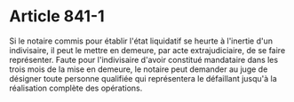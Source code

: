 # Article 841-1

Si le notaire commis pour établir l'état liquidatif se heurte à l'inertie d'un indivisaire, il peut le mettre en demeure, par acte extrajudiciaire, de se faire représenter.   Faute pour l'indivisaire d'avoir constitué mandataire dans les trois mois de la mise en demeure, le notaire peut demander au juge de désigner toute personne qualifiée qui représentera le défaillant jusqu'à la réalisation complète des opérations.